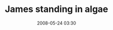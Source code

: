 ---
title: "James standing in algae"
date: 2008-05-24 03:30
location: Lake Phalen
picture: /assets/camera-roll/2008/05/2008-05-24-james-standing-in-algae/recon-2-032.jpg
thumbnail: /assets/camera-roll/2008/05/2008-05-24-james-standing-in-algae/recon-2-032-thumbnail.jpg
type: picture
tags:
  - photograph
  - James
  - algae
  - Lake Phalen
  - outfall
---